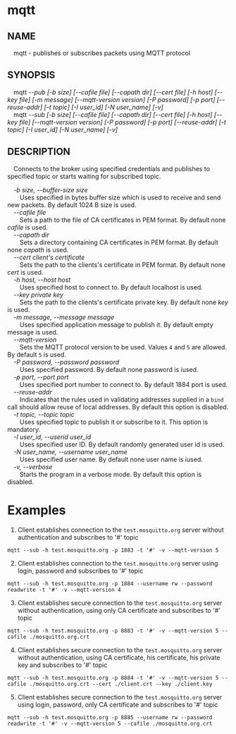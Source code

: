 # mqtt
## NAME
&emsp;mqtt - publishes or subscribes packets using MQTT protocol
## SYNOPSIS
&emsp;mqtt _--pub [-b size] [--cafile file] [--capath dir] [--cert file] [-h host] [--key file] [-m message] [--mqtt-version version] [-P password] [-p port] [--reuse-addr] [-t topic] [-I user_id] [-N user_name] [-v]_  
&emsp;mqtt _--sub [-b size] [--cafile file] [--capath dir] [--cert file] [-h host] [--key file] [--mqtt-version version] [-P password] [-p port] [--reuse-addr] [-t topic] [-I user_id] [-N user_name] [-v]_  
## DESCRIPTION
&emsp;Connects to the broker using specified credentials and publishes to specified topic or starts waiting for subscribed topic.

&emsp;_-b size, --buffer-size size_  
&emsp;&emsp;Uses specified in bytes buffer size which is used to receive and send new packets. By default 1024 B size is used.  
&emsp;_--cafile file_  
&emsp;&emsp;Sets a path to the file of CA certificates in PEM format. By default none _cafile_ is used.  
&emsp;_--capath dir_  
&emsp;&emsp;Sets a directory containing CA certificates in PEM format. By default none _capath_ is used.  
&emsp;_--cert client's certificate_  
&emsp;&emsp;Sets the path to the clients's certificate in PEM format. By default none _cert_ is used.  
&emsp;_-h host, --host host_  
&emsp;&emsp;Uses specified host to connect to. By default localhost is used.  
&emsp;_--key private key_  
&emsp;&emsp;Sets the path to the clients's certificate private key. By default none _key_ is used.  
&emsp;_-m message, --message message_  
&emsp;&emsp;Uses specified application message to publish it. By default empty message is used.  
&emsp;_--mqtt-version_  
&emsp;&emsp;Sets the MQTT protocol version to be used. Values `4` and `5` are allowed. By default `5` is used.  
&emsp;_-P password, --password password_  
&emsp;&emsp;Uses specified password. By default none password is iused.   
&emsp;_-p port, --port port_  
&emsp;&emsp;Uses specified port number to connect to. By default 1884 port is used.  
&emsp;_--reuse-addr_  
&emsp;&emsp;Indicates that the rules used in validating addresses supplied in a `bind` call should allow reuse of local addresses. By default this option is disabled.  
&emsp;_-t topic, --topic topic_  
&emsp;&emsp;Uses specified topic to publish it or subscribe to it. This option is mandatory.  
&emsp;_-I user_id, --userid user_id_  
&emsp;&emsp;Uses specified user ID. By default randomly generated user id is used.  
&emsp;_-N user_name, --username user_name_  
&emsp;&emsp;Uses specified user name. By default none user name is iused.  
&emsp;_-v, --verbose_  
&emsp;&emsp;Starts the program in a verbose mode. By default this option is disabled.  

# Examples
1. Client establishes connection to the `test.mosquitto.org` server without authentication and subscribes to '#' topic
```
mqtt --sub -h test.mosquitto.org -p 1883 -t '#' -v --mqtt-version 5
```
2. Client establishes connection to the `test.mosquitto.org` server using login, password and subscribes to '#' topic
```
mqtt --sub -h test.mosquitto.org -p 1884 --username rw --password readwrite -t '#' -v --mqtt-version 4
```
3. Client establishes secure connection to the `test.mosquitto.org` server without authentication, using only CA certificate and subscribes to '#' topic
```
mqtt --sub -h test.mosquitto.org -p 8883 -t '#' -v --mqtt-version 5 --cafile ./mosquitto.org.crt
```
4. Client establishes secure connection to the `test.mosquitto.org` server without authentication, using CA certificate, his certificate, his private key and subscribes to '#' topic
```
mqtt --sub -h test.mosquitto.org -p 8884 -t '#' -v --mqtt-version 5 --cafile ./mosquitto.org.crt --cert ./client.crt --key ./client.key
```
5. Client establishes secure connection to the `test.mosquitto.org` server using login, password, only CA certificate and subscribes to '#' topic
```
mqtt --sub -h test.mosquitto.org -p 8885 --username rw --password readwrite -t '#' -v --mqtt-version 5 --cafile ./mosquitto.org.crt
```
